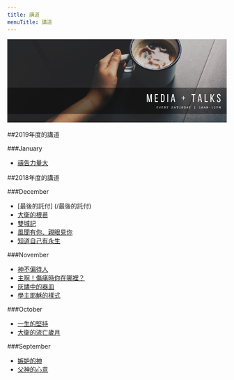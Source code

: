```yaml
---
title: 講道
menuTitle: 講道
---
```

![](./media.png)

##2019年度的講道

###January
 - [禱告力量大](/禱告力量大)

##2018年度的講道

###December
- [最後的託付] (/最後的託付)
- [大衛的根苗](/大衛的根苗)
- [雙城記](/雙城記)
- [風聞有你、親眼見你](/風聞有你、親眼見你)
- [知道自己有永生](/知道自己有永生)

###November
- [神不偏待人](/神不偏待人)
- [主啊！傷痛時你在哪裡？](/主啊！傷痛時你在哪裡？)
- [灰燼中的器皿](/灰燼中的器皿)
- [學主耶穌的樣式](/學主耶穌的樣式)

###October
- [一生的堅持](/一生的堅持)
- [大衛的流亡歲月](/大衛的流亡歲月)

###September
- [嫉妒的神](/嫉妒的神)
- [父神的心意](/父神的心意)
